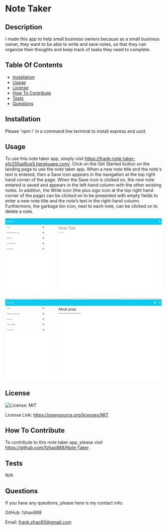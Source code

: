# Note Taker    

  ## Description
  I made this app to help small business owners because as a small business owner, they want to be able to write and save notes, so that they can organize their thoughts and keep track of tasks they need to complete.
  
  
  ## Table Of Contents
  - [Installation](#installation)
  - [Usage](#usage)
  - [License](#license)
  - [How To Contribute](#how-to-contribute)
  - [Tests](#tests)
  - [Questions](#questions)
         
  
  ## Installation
  Please 'npm i' in a command line terminal to install express and uuid. 
  
  ## Usage
  To use this note taker app, simply visit https://frank-note-taker-e1c255ad5ce5.herokuapp.com/. Click on the Get Started button on the landing page to use the note taker app.  When  a new note title and the note's text is entered, then a Save icon appears in the navigation at the top right hand corner of the page. When the Save icon is clicked on,
  the new note entered is saved and appears in the left-hand column with the other existing notes.  In addition, the Write icon (the plus sign icon at the top right hand corner of the page) can be clicked on to be presented with empty fields to enter a new note title and the note’s text in the right-hand column. Furthermore, the garbage bin icon, next to each note, can be clicked on to delete a note.
  
  ![Screenshot of webpage](/public/assets/images/notetaker_sample.png)
  ![Screenshot of webpage](/public/assets/images/notetaker_sample2.png)

  ## License
  ![License: MIT](https://img.shields.io/badge/License-MIT-yellow.svg)

  License Link: https://opensource.org/licenses/MIT
  
  ## How To Contribute
  To contribute to this note taker app, please visit https://github.com/fzhao888/Note-Taker .
  
  ## Tests  
  N/A
  
  ## Questions
  If you have any questions, please here is my contact info:

  GitHub: fzhao888

  Email: frank.zhao93@gmail.com